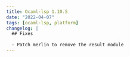 ```yaml
---
title: Ocaml-lsp 1.10.5
date: "2022-04-07"
tags: [ocaml-lsp, platform]
changelog: |
  ## Fixes
  
  - Patch merlin to remove the result module
---
```



